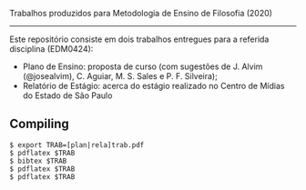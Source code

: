 Trabalhos produzidos para Metodologia de Ensino de Filosofia (2020)
--------- ---------- ---- ----------- -- ------ -- --------- ------

Este repositório consiste em dois trabalhos entregues para a referida disciplina (EDM0424): 
- Plano de Ensino: proposta de curso (com sugestões de J. Alvim (@josealvim), C. Aguiar, M. S. Sales e P. F. Silveira); 
- Relatório de Estágio: acerca do estágio realizado no Centro de Mídias do Estado de São Paulo

## Compiling

	$ export TRAB=[plan|rela]trab.pdf
	$ pdflatex $TRAB
	$ bibtex $TRAB
	$ pdflatex $TRAB
	$ pdflatex $TRAB
